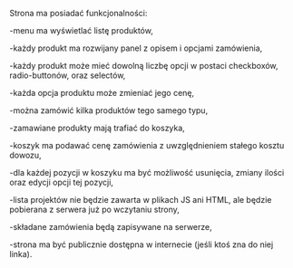 Strona ma posiadać funkcjonalności:

-menu ma wyświetlać listę produktów,

-każdy produkt ma rozwijany panel z opisem i opcjami zamówienia,

-każdy produkt może mieć dowolną liczbę opcji w postaci checkboxów, radio-buttonów, oraz selectów,

-każda opcja produktu może zmieniać jego cenę,

-można zamówić kilka produktów tego samego typu,

-zamawiane produkty mają trafiać do koszyka,

-koszyk ma podawać cenę zamówienia z uwzględnieniem stałego kosztu dowozu,

-dla każdej pozycji w koszyku ma być możliwość usunięcia, zmiany ilości oraz edycji opcji tej pozycji,

-lista projektów nie będzie zawarta w plikach JS ani HTML, ale będzie pobierana z serwera już po wczytaniu strony,

-składane zamówienia będą zapisywane na serwerze,

-strona ma być publicznie dostępna w internecie (jeśli ktoś zna do niej linka).
